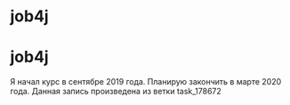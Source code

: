 # job4j
# job4j
Я начал курс в сентябре 2019 года. Планирую закончить в марте 2020 года.
Данная запись произведена из ветки task_178672